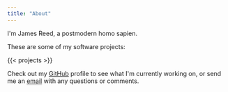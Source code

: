 ```yaml
---
title: "About"
---
```


I'm James Reed, a postmodern homo sapien.

These are some of my software projects:

{{< projects >}}

Check out my [GitHub][github] profile to see what I'm currently working on,
or send me an [email][email] with any questions or comments.

[github]: https://github.com/jcrd
[email]: mailto:james@twiddlingbits.net

